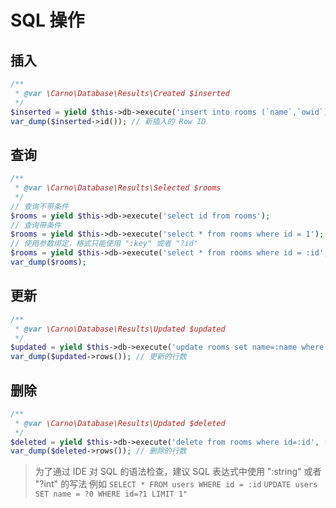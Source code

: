 # SQL 操作

## 插入

```php
/**
 * @var \Carno\Database\Results\Created $inserted
 */
$inserted = yield $this->db->execute('insert into rooms (`name`,`owid`) values (:name,:owid)', ['name' => 'new', 'owid' => 2]);
var_dump($inserted->id()); // 新插入的 Row ID
```

## 查询

```php
/**
 * @var \Carno\Database\Results\Selected $rooms
 */
// 查询不带条件
$rooms = yield $this->db->execute('select id from rooms');
// 查询带条件
$rooms = yield $this->db->execute('select * from rooms where id = 1');
// 使用参数绑定，格式只能使用 ":key" 或者 "?id"
$rooms = yield $this->db->execute('select * from rooms where id = :id', ['id' => 123]);
var_dump($rooms);
```

## 更新

```php
/**
 * @var \Carno\Database\Results\Updated $updated
 */
$updated = yield $this->db->execute('update rooms set name=:name where id=:id', ['name' => 'new', 'id' => 1]);
var_dump($updated->rows()); // 更新的行数
```

## 删除

```php
/**
 * @var \Carno\Database\Results\Updated $deleted
 */
$deleted = yield $this->db->execute('delete from rooms where id=:id', ['id' => 1]);
var_dump($deleted->rows()); // 删除的行数
```

> 为了通过 IDE 对 SQL 的语法检查，建议 SQL 表达式中使用 ":string" 或者 "?int" 的写法
> 例如
> `SELECT * FROM users WHERE id = :id`
> `UPDATE users SET name = ?0 WHERE id=?1 LIMIT 1"`
